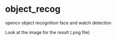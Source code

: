 # object_recog
opencv object recognition face and watch detection

Look at the image for the result (.png file)
